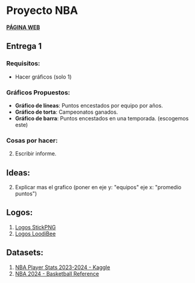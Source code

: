 # Proyecto NBA

[**PÁGINA WEB**](https://tperezv2004.github.io/proyecto.github.io/)

## Entrega 1

### Requisitos:
- Hacer gráficos (solo 1)


### Gráficos Propuestos:
- **Gráfico de líneas**: Puntos encestados por equipo por años.
- **Gráfico de torta**: Campeonatos ganados.
- **Gráfico de barra**: Puntos encestados en una temporada. (escogemos este)

### Cosas por hacer:
2. Escribir informe.


## Ideas:
2. Explicar mas el grafico (poner en eje y: "equipos" eje x: "promedio puntos")


## Logos:
1. [Logos StickPNG](https://www.stickpng.com/es/cat/deporte/baloncesto/equipos-nba?page=1)
2. [Logos LoodiBee](https://loodibee.com/nba/)

## Datasets:
1. [NBA Player Stats 2023-2024 - Kaggle](https://www.kaggle.com/datasets/vivovinco/2023-2024-nba-player-stats?select=2023-2024+NBA+Player+Stats+-+Regular.csv)
2. [NBA 2024 - Basketball Reference](https://www.basketball-reference.com/leagues/NBA_2024.html)
